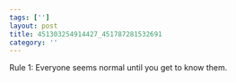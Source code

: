 ```yaml
---
tags: ['']
layout: post
title: 451303254914427_451787281532691
category: ''
---
```

Rule 1: Everyone seems normal until you get to know them.